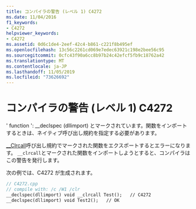 ```yaml
---
title: コンパイラの警告 (レベル 1) C4272
ms.date: 11/04/2016
f1_keywords:
- C4272
helpviewer_keywords:
- C4272
ms.assetid: 0d6c1de4-2eef-42c4-b861-c221f8b495ef
ms.openlocfilehash: 13c56c2261cd069e7edec63921c198e2bee56c95
ms.sourcegitcommit: 0cfc43f90a6cc8b97b24c42efcf5fb9c18762a42
ms.translationtype: MT
ms.contentlocale: ja-JP
ms.lasthandoff: 11/05/2019
ms.locfileid: "73626692"
---
```

# <a name="compiler-warning-level-1-c4272"></a>コンパイラの警告 (レベル 1) C4272

' function ': __declspec (dllimport) とマークされています。関数をインポートするときは、ネイティブ呼び出し規約を指定する必要があります。

[__Clrcall](../../cpp/clrcall.md)呼び出し規約でマークされた関数をエクスポートするとエラーになります。 `__clrcall`とマークされた関数をインポートしようとすると、コンパイラはこの警告を発行します。

次の例では、C4272 が生成されます。

```cpp
// C4272.cpp
// compile with: /c /W1 /clr
__declspec(dllimport) void __clrcall Test();   // C4272
__declspec(dllimport) void Test2();   // OK
```